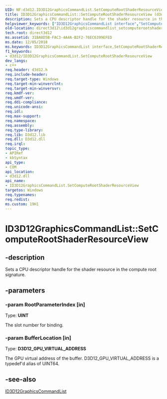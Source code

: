 ```yaml
---
UID: NF:d3d12.ID3D12GraphicsCommandList.SetComputeRootShaderResourceView
title: ID3D12GraphicsCommandList::SetComputeRootShaderResourceView (d3d12.h)
description: Sets a CPU descriptor handle for the shader resource in the compute root signature.
helpviewer_keywords: ["ID3D12GraphicsCommandList interface","SetComputeRootShaderResourceView method","ID3D12GraphicsCommandList.SetComputeRootShaderResourceView","ID3D12GraphicsCommandList::SetComputeRootShaderResourceView","SetComputeRootShaderResourceView","SetComputeRootShaderResourceView method","SetComputeRootShaderResourceView method","ID3D12GraphicsCommandList interface","d3d12/ID3D12GraphicsCommandList::SetComputeRootShaderResourceView","direct3d12.id3d12graphicscommandlist_setcomputerootshaderresourceview"]
old-location: direct3d12\id3d12graphicscommandlist_setcomputerootshaderresourceview.htm
tech.root: direct3d12
ms.assetid: 31BA8D5B-FAC3-4A4A-B2F2-76EC6399EFED
ms.date: 12/05/2018
ms.keywords: ID3D12GraphicsCommandList interface,SetComputeRootShaderResourceView method, ID3D12GraphicsCommandList.SetComputeRootShaderResourceView, ID3D12GraphicsCommandList::SetComputeRootShaderResourceView, SetComputeRootShaderResourceView, SetComputeRootShaderResourceView method, SetComputeRootShaderResourceView method,ID3D12GraphicsCommandList interface, d3d12/ID3D12GraphicsCommandList::SetComputeRootShaderResourceView, direct3d12.id3d12graphicscommandlist_setcomputerootshaderresourceview
f1_keywords:
- d3d12/ID3D12GraphicsCommandList.SetComputeRootShaderResourceView
dev_langs:
- c++
req.header: d3d12.h
req.include-header: 
req.target-type: Windows
req.target-min-winverclnt: 
req.target-min-winversvr: 
req.kmdf-ver: 
req.umdf-ver: 
req.ddi-compliance: 
req.unicode-ansi: 
req.idl: 
req.max-support: 
req.namespace: 
req.assembly: 
req.type-library: 
req.lib: D3d12.lib
req.dll: D3d12.dll
req.irql: 
topic_type:
- APIRef
- kbSyntax
api_type:
- COM
api_location:
- d3d12.dll
api_name:
- ID3D12GraphicsCommandList.SetComputeRootShaderResourceView
targetos: Windows
req.typenames: 
req.redist: 
ms.custom: 19H1
---
```


# ID3D12GraphicsCommandList::SetComputeRootShaderResourceView


## -description


Sets a CPU descriptor handle for the shader resource in the compute root signature.
        


## -parameters




### -param RootParameterIndex [in]

Type: <b>UINT</b>

The slot number for binding.
          


### -param BufferLocation [in]

Type: <b>D3D12_GPU_VIRTUAL_ADDRESS</b>

The GPU virtual address of the buffer.
            D3D12_GPU_VIRTUAL_ADDRESS is a typedef'd alias of UINT64.
          


## -see-also




<a href="https://docs.microsoft.com/windows/desktop/api/d3d12/nn-d3d12-id3d12graphicscommandlist">ID3D12GraphicsCommandList</a>
 

 

